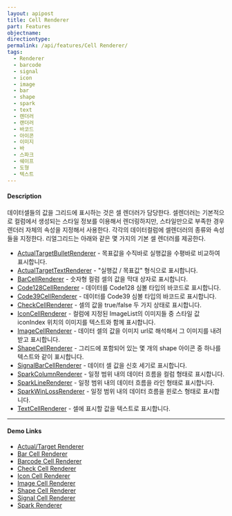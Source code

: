 ```yaml
---
layout: apipost
title: Cell Renderer
part: Features
objectname: 
directiontype: 
permalink: /api/features/Cell Renderer/
tags:
  - Renderer
  - barcode
  - signal
  - icon
  - image
  - bar
  - shape
  - spark
  - text
  - 렌더러
  - 랜더러
  - 바코드
  - 아이콘
  - 이미지
  - 바
  - 스파크
  - 쉐이프
  - 도형
  - 텍스트
---
```


#### Description

데이터셀들의 값을 그리드에 표시하는 것은 셀 렌더러가 담당한다. 셀렌더러는 기본적으로 컬럼에서 생성되는 스타일 정보를 이용해서 렌더링하지만, 스타일만으로 부족한 경우 렌더러 자체의 속성을 지정해서 사용한다. 각각의 데이터컬럼에 셀렌더러의 종류와 속성들을 지정한다. 리얼그리드는 아래와 같은 몇 가지의 기본 셀 렌더러를 제공한다.

* [ActualTargetBulletRenderer](/api/types/ActualTargetBulletRenderer) - 목표값을 수직바로 실행값을 수평바로 비교하여 표시합니다.   
* [ActualTargetTextRenderer](/api/types/ActualTargetTextRenderer) -  "실행값 / 목표값" 형식으로 표시합니다.  
* [BarCellRenderer](/api/types/BarCellRenderer) - 숫자형 컬럼 셀의 값을 막대 상자로 표시합니다.   
* [Code128CellRenderer](/api/types/Code128CellRenderer) - 데이터를 Code128 심볼 타입의 바코드로 표시합니다.   
* [Code39CellRenderer](/api/types/Code39CellRenderer) - 데이터를 Code39 심볼 타입의 바코드로 표시합니다.    
* [CheckCellRenderer](/api/types/CheckCellRenderer) - 셀의 값을 true/false 두 가지 상태로 표시합니다.    
* [IconCellRenderer](/api/types/IconCellRenderer) - 컬럼에 지정된 ImageList의 이미지들 중 스타일 값 iconIndex 위치의 이미지를 텍스트와 함께 표시합니다.   
* [ImageCellRenderer](/api/types/ImageCellRenderer) - 데이터 셀의 값을 이미지 url로 해석해서 그 이미지를 내려받고 표시합니다.    
* [ShapeCellRenderer](/api/types/ShapeCellRenderer) - 그리드에 포함되어 있는 몇 개의 shape 아이콘 중 하나를 텍스트와 같이 표시합니다.    
* [SignalBarCellRenderer](/api/types/SignalBarCellRenderer) - 데이터 셀 값을 신호 세기로 표시합니다.    
* [SparkColumnRenderer](/api/types/SparkColumnRenderer) - 일정 범위 내의 데이터 흐름을 컬럼 형태로 표시합니다.   
* [SparkLineRenderer](/api/types/SparkLineRenderer) - 일정 범위 내의 데이터 흐름을 라인 형태로 표시합니다.    
* [SparkWinLossRenderer](/api/types/SparkWinLossRenderer) - 일정 범위 내의 데이터 흐름을 윈로스 형태로 표시합니다.     
* [TextCellRenderer](/api/types/TextCellRenderer) - 셀에 표시할 값을 텍스트로 표시합니다.   

---

#### Demo Links

* [Actual/Target Renderer](http://demo.realgrid.com/Series/ActualTargetRenderer/)     
* [Bar Cell Renderer](http://demo.realgrid.com/Renderer/BarCellRenderer/)     
* [Barcode Cell Renderer](http://demo.realgrid.com/Renderer/BarcodeCellRenderer/)     
* [Check Cell Renderer](http://demo.realgrid.com/Renderer/CheckCellRenderer/)     
* [Icon Cell Renderer](http://demo.realgrid.com/Renderer/IconCellRenderer/)     
* [Image Cell Renderer](http://demo.realgrid.com/Renderer/ImageCellRenderer/)     
* [Shape Cell Renderer](http://demo.realgrid.com/Renderer/ShapeCellRenderer/)    
* [Signal Cell Renderer](http://demo.realgrid.com/Renderer/SignalCellRenderer/)   
* [Spark Renderer](http://demo.realgrid.com/Series/SparkLineRenderer/)     

